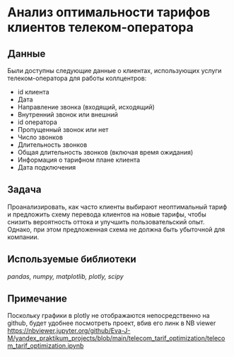 # Анализ оптимальности тарифов клиентов телеком-оператора


## Данные

Были доступны следующие данные о клиентах, использующих услуги телеком-оператора для работы коллцентров:
- id клиента
- Дата
- Направление звонка (входящий, исходящий)
- Внутренний звонок или внешний
- id оператора
- Пропущенный звонок или нет
- Число звонков
- Длительность звонков
- Общая длительность звонков (включая время ожидания)
- Информация о тарифном плане клиента
 - Дата подключения
           

## Задача
Проанализировать, как часто клиенты выбирают неоптимальный тариф и предложить схему перевода клиентов на новые тарифы, чтобы снизить вероятность оттока и улучшить пользовательский опыт. Однако, при этом предложенная схема не должна быть убыточной для компании.

## Используемые библиотеки
*pandas, numpy, matplotlib, plotly, scipy*

## Примечание
Поскольку графики в plotly не отображаются непосредственно на github, будет удобнее посмотреть проект, вбив его линк в NB viewer https://nbviewer.jupyter.org/github/Eva-J-M/yandex_praktikum_projects/blob/main/telecom_tarif_optimization/telecom_tarif_optimization.ipynb
